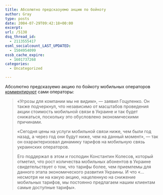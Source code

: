 ```yaml
---
title: Абсолютно предсказуемо акцию по бойкоту
author: Gray
type: posts
date: 2004-07-29T09:42:18+00:00
excerpt:
url: /5138
dsq_thread_id:
  - 2113555417
esml_socialcount_LAST_UPDATED:
  - 1504954099
essb_cache_expire:
  - 1601737268
categories:
  - Uncategorized

---
```








Абсолютно предсказуемо акцию по бойкоту мобильных операторов <a href="http://www.korrespondent.net/main/99008/" target="_blank">комментируют</a> сами операторы:

> &#171;Угрозы для компании мы не видим&#187;, &#8212; заявил Гоцуленко. Он также подчеркнул, что независимо от масштабов проведения акции стоимость мобильной связи в Украине и так будет снижаться, поскольку это обусловлено экономическими причинами.
> 
> &#171;Сегодня цены на услуги мобильной связи ниже, чем были год назад, а через год они будут ниже, чем на данный момент&#187;, &#8212; так он охарактеризовал динамику тарифов на мобильную связь украинских операторов.
> 
> Его поддержал в этом и господин Константин Колесов, который отметил, что рост количества мобильных абонентов в Украине свидетельствует о том, что тарифы более, чем приемлемы для данного этапа экономического развития Украины. И что &#171;&#8230;несмотря ни на какую акцию, нацеленную на снижение мобильных тарифов, мы постоянно предлагаем нашим клиентам самые доступные тарифы&#187;.